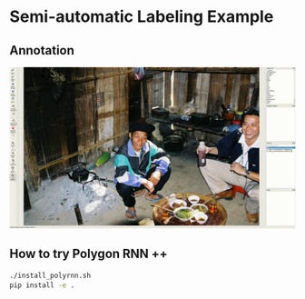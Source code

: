 # Semi-automatic Labeling Example

## Annotation

![](.readme/annotation.gif)

## How to try Polygon RNN ++

```bash
./install_polyrnn.sh
pip install -e .
```

